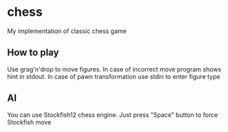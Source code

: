 # chess
My implementation of classic chess game
## How to play
Use grag'n'drop to move figures. In case of incorrect move program shows hint in stdout. In case of pawn transformation use stdin to enter figure type
## AI
You can use Stockfish12 chess engine. Just press "Space" button to force Stockfish move
